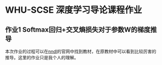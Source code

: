 # WHU-SCSE 深度学习导论课程作业

## 作业1 Softmax回归+交叉熵损失对于参数W的梯度推导
本次作业的过程可以在[nndl](https://nndl.github.io/)的官网中找到教材，在原教材中可以看到比较厉害的推导。这里的作业只是我个人的理解。
